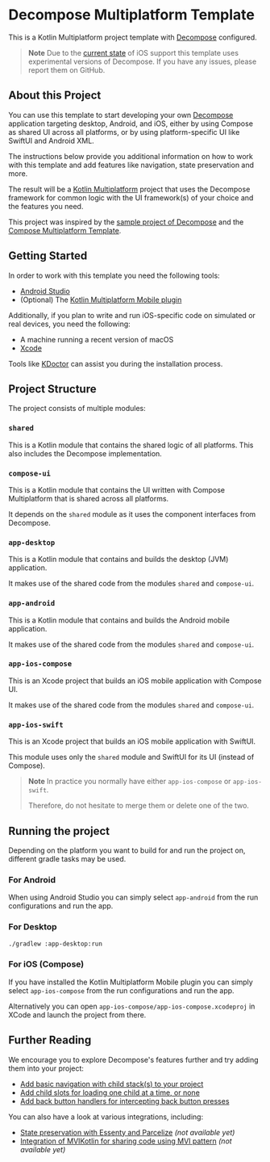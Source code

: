 # Decompose Multiplatform Template

This is a Kotlin Multiplatform project template with [Decompose](https://github.com/arkivanov/decompose) configured.

> **Note**
> Due to the  [current state](https://github.com/arkivanov/Decompose/issues/74) of iOS support this template uses experimental versions of Decompose.
> If you have any issues, please report them on GitHub.

## About this Project

You can use this template to start developing your own
[Decompose](https://github.com/arkivanov/Decompose#readme) application targeting desktop,
Android, and iOS, either by using Compose as shared UI across all platforms, or by using
platform-specific UI like SwiftUI and Android XML.

The instructions below provide you additional information on how to work with this template and add
features like navigation, state preservation and more.

The result will be a [Kotlin Multiplatform](https://kotlinlang.org/docs/multiplatform.html) project
that uses the Decompose framework for common logic with the UI framework(s) of your choice and the
features you need.

This project was inspired by the [sample project of Decompose](https://github.com/arkivanov/Decompose/tree/master/sample)
and the [Compose Multiplatform Template](https://github.com/JetBrains/compose-multiplatform-template).

## Getting Started

In order to work with this template you need the following tools:
* [Android Studio](https://developer.android.com/studio)
* (Optional) The [Kotlin Multiplatform Mobile plugin](https://plugins.jetbrains.com/plugin/14936-kotlin-multiplatform-mobile)

Additionally, if you plan to write and run iOS-specific code on simulated or real devices, you need
the following:

* A machine running a recent version of macOS
* [Xcode](https://apps.apple.com/us/app/xcode/id497799835)

Tools like [KDoctor](https://github.com/Kotlin/kdoctor) can assist you during the installation
process.

## Project Structure

The project consists of multiple modules:

### `shared`

This is a Kotlin module that contains the shared logic of all platforms. This also includes the
Decompose implementation. 

### `compose-ui`

This is a Kotlin module that contains the UI written with Compose Multiplatform that is shared
across all platforms.

It depends on the `shared` module as it uses the component interfaces from Decompose.

### `app-desktop`

This is a Kotlin module that contains and builds the desktop (JVM) application.

It makes use of the shared code from the modules `shared` and `compose-ui`.

### `app-android`

This is a Kotlin module that contains and builds the Android mobile application.

It makes use of the shared code from the modules `shared` and `compose-ui`.

### `app-ios-compose`

This is an Xcode project that builds an iOS mobile application with Compose UI.

It makes use of the shared code from the modules `shared` and `compose-ui`.

### `app-ios-swift`

This is an Xcode project that builds an iOS mobile application with SwiftUI.

This module uses only the `shared` module and SwiftUI for its UI (instead of Compose).

> **Note**
> In practice you normally have either `app-ios-compose` or `app-ios-swift`.
> 
> Therefore, do not hesitate to merge them or delete one of the two. 

## Running the project

Depending on the platform you want to build for and run the project on, different gradle tasks may
be used.

### For Android

When using Android Studio you can simply select `app-android` from the run configurations and run
the app.

### For Desktop

```bash
./gradlew :app-desktop:run
```

### For iOS (Compose)

If you have installed the Kotlin Multiplatform Mobile plugin you can simply select `app-ios-compose`
from the run configurations and run the app.

Alternatively you can open `app-ios-compose/app-ios-compose.xcodeproj` in XCode and launch the project
from there.

## Further Reading

We encourage you to explore Decompose's features further and try adding them into your project:

* [Add basic navigation with child stack(s) to your project](https://arkivanov.github.io/Decompose/navigation/stack/overview/)
* [Add child slots for loading one child at a time, or none](https://arkivanov.github.io/Decompose/navigation/slot/overview/)
* [Add back button handlers for intercepting back button presses](https://arkivanov.github.io/Decompose/component/back-button/)

You can also have a look at various integrations, including:
* [State preservation with Essenty and Parcelize]() _(not available yet)_
* [Integration of MVIKotlin for sharing code using MVI pattern]() _(not available yet)_
